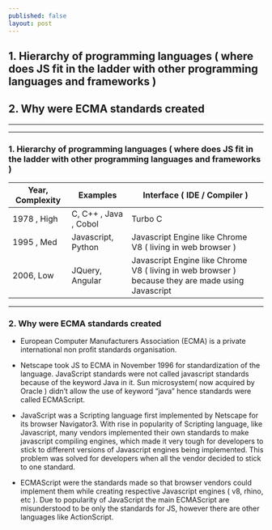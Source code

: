 ```yaml
---
published: false
layout: post
---
```

## 1. Hierarchy of programming languages ( where does JS fit in the ladder with other programming languages and frameworks ) 
## 2. Why were ECMA standards created


---
---



### 1. Hierarchy of programming languages ( where does JS fit in the ladder with other programming languages and frameworks )

| Year, Complexity   |  Examples  | Interface ( IDE / Compiler )  |
|---|---|---|
|  1978 , High | C, C++ , Java , Cobol  | Turbo C  |
| 1995 , Med  |  Javascript, Python | Javascript Engine like Chrome V8 ( living in web browser ) |
| 2006, Low  | JQuery, Angular   |  Javascript Engine like Chrome V8 ( living in web browser ) because they are made using Javascript |


---

### 2. Why were ECMA standards created


- European Computer Manufacturers Association (ECMA) is a private international non profit standards organisation. 

- Netscape took JS to ECMA in November 1996 for standardization of the language. 
JavaScript standards were not called javascript standards because of the keyword Java in it. Sun microsystem( now acquired by Oracle ) didn’t allow the use of keyword “java” hence standards were called ECMAScript. 

- JavaScript was a Scripting language first implemented by Netscape for its browser Navigator3. 
With rise in popularity of Scripting language, like Javascript, many vendors implemented their own standards to make javascript compiling engines, which made it very tough for developers to stick to different versions of Javascript engines being implemented. This problem was solved for developers when all the vendor decided to stick to one standard. 

- ECMAScript were the standards made so that browser vendors could implement them while creating respective Javascript engines ( v8, rhino, etc ). Due to popularity of JavaScript the main ECMAScript are misunderstood to be only the standards for JS, however there are other languages like ActionScript. 

